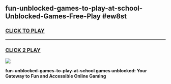 
## fun-unblocked-games-to-play-at-school-Unblocked-Games-Free-Play #ew8st
<h3>
<a href="https://us.freeplayer.one?title=fun-unblocked-games-to-play-at-school&ref=9M">CLICK TO PLAY</a></h3>
<hr>

<h3>
<a href="https://us.freeplayer.one?title=fun-unblocked-games-to-play-at-school&ref=9M">CLICK 2 PLAY</a>
  
</h3>

<a href="https://us.freeplayer.one?title=fun-unblocked-games-to-play-at-school&ref=9M"><img src="https://clearcache.store/games.png"></a>


**fun-unblocked-games-to-play-at-school games unblocked: Your Gateway to Fun and Accessible Online Gaming**
